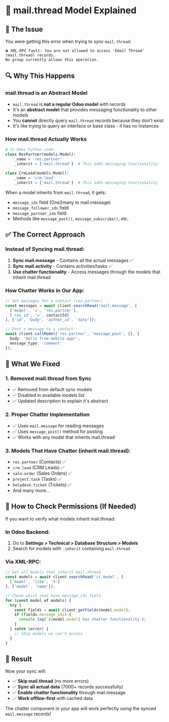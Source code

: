 # 🧵 mail.thread Model Explained

## 🚨 **The Issue**
You were getting this error when trying to sync `mail.thread`:
```
❌ XML-RPC Fault: You are not allowed to access 'Email Thread' (mail.thread) records.
No group currently allows this operation.
```

## 🔍 **Why This Happens**

### **mail.thread is an Abstract Model**
- `mail.thread` is **not a regular Odoo model** with records
- It's an **abstract model** that provides messaging functionality to other models
- You **cannot** directly query `mail.thread` records because they don't exist
- It's like trying to query an interface or base class - it has no instances

### **How mail.thread Actually Works**
```python
# In Odoo Python code:
class ResPartner(models.Model):
    _name = 'res.partner'
    _inherit = ['mail.thread']  # This adds messaging functionality
    
class CrmLead(models.Model):
    _name = 'crm.lead'
    _inherit = ['mail.thread']  # This adds messaging functionality
```

When a model inherits from `mail.thread`, it gets:
- `message_ids` field (One2many to mail.message)
- `message_follower_ids` field
- `message_partner_ids` field
- Methods like `message_post()`, `message_subscribe()`, etc.

## ✅ **The Correct Approach**

### **Instead of Syncing mail.thread:**
1. **Sync mail.message** - Contains all the actual messages ✅
2. **Sync mail.activity** - Contains activities/tasks ✅
3. **Use chatter functionality** - Access messages through the models that inherit mail.thread

### **How Chatter Works in Our App:**
```typescript
// Get messages for a contact (res.partner)
const messages = await client.searchRead('mail.message', [
  ['model', '=', 'res.partner'],
  ['res_id', '=', contactId]
], ['id', 'body', 'author_id', 'date']);

// Post a message to a contact
await client.callModel('res.partner', 'message_post', [], {
  body: 'Hello from mobile app!',
  message_type: 'comment'
});
```

## 🎯 **What We Fixed**

### **1. Removed mail.thread from Sync**
- ✅ Removed from default sync models
- ✅ Disabled in available models list
- ✅ Updated description to explain it's abstract

### **2. Proper Chatter Implementation**
- ✅ Uses `mail.message` for reading messages
- ✅ Uses `message_post()` method for posting
- ✅ Works with any model that inherits mail.thread

### **3. Models That Have Chatter (inherit mail.thread):**
- `res.partner` (Contacts) ✅
- `crm.lead` (CRM Leads) ✅
- `sale.order` (Sales Orders) ✅
- `project.task` (Tasks) ✅
- `helpdesk.ticket` (Tickets) ✅
- And many more...

## 🔧 **How to Check Permissions (If Needed)**

If you want to verify what models inherit mail.thread:

### **In Odoo Backend:**
1. Go to **Settings > Technical > Database Structure > Models**
2. Search for models with `_inherit` containing `mail.thread`

### **Via XML-RPC:**
```javascript
// Get all models that inherit mail.thread
const models = await client.searchRead('ir.model', [
  ['model', 'like', '%']
], ['model', 'name']);

// Check which ones have message_ids field
for (const model of models) {
  try {
    const fields = await client.getFields(model.model);
    if (fields.message_ids) {
      console.log(`${model.model} has chatter functionality`);
    }
  } catch (error) {
    // Skip models we can't access
  }
}
```

## 🎉 **Result**

Now your sync will:
- ✅ **Skip mail.thread** (no more errors)
- ✅ **Sync all actual data** (7000+ records successfully)
- ✅ **Enable chatter functionality** through mail.message
- ✅ **Work offline-first** with cached data

The chatter component in your app will work perfectly using the synced `mail.message` records!
